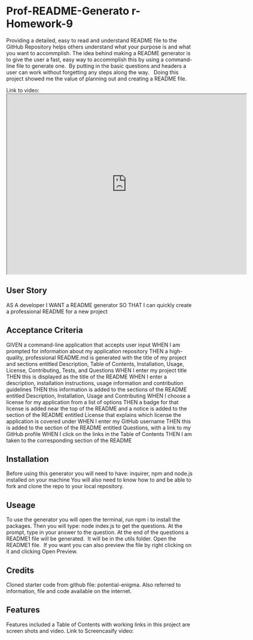 # Prof-README-Generato r-Homework-9

Providing a detailed, easy to read and understand README file to the GitHub Repository helps others understand what your purpose is and what you want to accommplish. 
The idea behind making a README generator is to give the user a fast, easy way to accommplish this by using a command-line file to generate one.  By putting in the basic questions and headers a user can work without forgetting any steps along the way.  
Doing this project showed me the value of planning out and creating a README file.

Link to video: <iframe src="https://drive.google.com/file/d/15Ps6uxcjd1Ub11oZZAvEmLXYiTwiORWA/preview" width="640" height="480"></iframe>

## User Story

AS A developer
I WANT a README generator
SO THAT I can quickly create a professional README for a new project

## Acceptance Criteria

GIVEN a command-line application that accepts user input
WHEN I am prompted for information about my application repository
THEN a high-quality, professional README.md is generated with the title of my project and sections entitled Description, Table of Contents, Installation, Usage, License, Contributing, Tests, and Questions
WHEN I enter my project title
THEN this is displayed as the title of the README
WHEN I enter a description, installation instructions, usage information and contribution guidelines
THEN this information is added to the sections of the README entitled Description, Installation, Usage and Contributing
WHEN I choose a license for my application from a list of options
THEN a badge for that license is added near the top of the README and a notice is added to the section of the README entitled License that explains which license the application is covered under
WHEN I enter my GitHub username
THEN this is added to the section of the README entitled Questions, with a link to my GitHub profile
WHEN I click on the links in the Table of Contents
THEN I am taken to the corresponding section of the README

## Installation

Before using this generator you will need to have: inquirer, npm and node.js installed on your machine
You will also need to know how to and be able to fork and clone the repo to your local repository.

## Useage

To use the generator you will open the terminal, run npm i to install the packages.
Then you will type: node index.js to get the questions.
At the prompt, type in your answer to the question.
At the end of the questions a README1 file will be generated.  It will be in the utils folder.
Open the README1 file.  If you want you can also preview the file by right clicking on it and clicking Open Preview.

## Credits

Cloned starter code from github file: potential-enigma.
Also referred to information, file and code available on the internet.

## Features

Features included a Table of Contents with working links in this project are screen shots and video.
Link to Screencasify video: 

